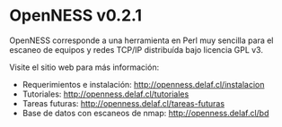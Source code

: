 OpenNESS v0.2.1
===============

OpenNESS corresponde a una herramienta en Perl muy sencilla para el escaneo de
equipos y redes TCP/IP distribuída bajo licencia GPL v3.

Visite el sitio web para más información:

- Requerimientos e instalación: <http://openness.delaf.cl/instalacion>
- Tutoriales: <http://openness.delaf.cl/tutoriales>
- Tareas futuras: <http://openness.delaf.cl/tareas-futuras>
- Base de datos con escaneos de nmap: <http://openness.delaf.cl/bd>
